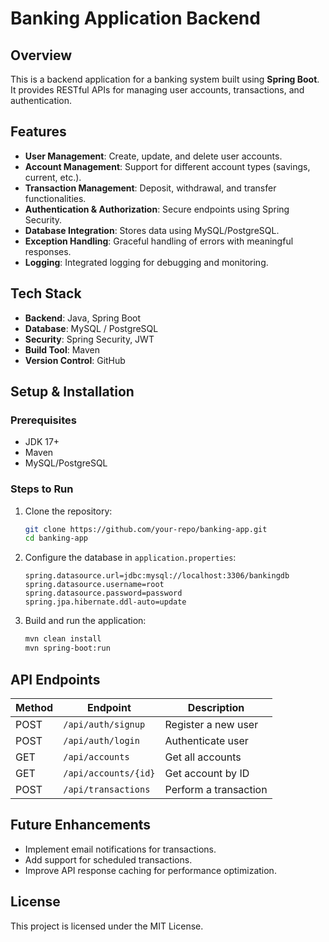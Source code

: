 # Banking Application Backend

## Overview
This is a backend application for a banking system built using **Spring Boot**. It provides RESTful APIs for managing user accounts, transactions, and authentication.

## Features
- **User Management**: Create, update, and delete user accounts.
- **Account Management**: Support for different account types (savings, current, etc.).
- **Transaction Management**: Deposit, withdrawal, and transfer functionalities.
- **Authentication & Authorization**: Secure endpoints using Spring Security.
- **Database Integration**: Stores data using MySQL/PostgreSQL.
- **Exception Handling**: Graceful handling of errors with meaningful responses.
- **Logging**: Integrated logging for debugging and monitoring.

## Tech Stack
- **Backend**: Java, Spring Boot
- **Database**: MySQL / PostgreSQL
- **Security**: Spring Security, JWT
- **Build Tool**: Maven
- **Version Control**: GitHub

## Setup & Installation
### Prerequisites
- JDK 17+
- Maven
- MySQL/PostgreSQL

### Steps to Run
1. Clone the repository:
   ```bash
   git clone https://github.com/your-repo/banking-app.git
   cd banking-app
   ```
2. Configure the database in `application.properties`:
   ```properties
   spring.datasource.url=jdbc:mysql://localhost:3306/bankingdb
   spring.datasource.username=root
   spring.datasource.password=password
   spring.jpa.hibernate.ddl-auto=update
   ```
3. Build and run the application:
   ```bash
   mvn clean install
   mvn spring-boot:run
   ```

## API Endpoints
| Method | Endpoint            | Description            |
|--------|---------------------|------------------------|
| POST   | `/api/auth/signup`  | Register a new user    |
| POST   | `/api/auth/login`   | Authenticate user      |
| GET    | `/api/accounts`     | Get all accounts       |
| GET    | `/api/accounts/{id}`| Get account by ID      |
| POST   | `/api/transactions` | Perform a transaction  |

## Future Enhancements
- Implement email notifications for transactions.
- Add support for scheduled transactions.
- Improve API response caching for performance optimization.

## License
This project is licensed under the MIT License.


